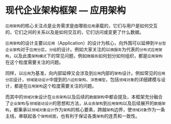 # 现代企业架构框架 — 应用架构

`应用架构`的核心关注点是业务需求是由哪些`应用`承载的，它们与用户是如何交互的，它们之间的关系以及是如何交互的，它们访问或变更了什么数据。

`应用架构`的设计主要以`应用`（Application）的设计为核心，向外围可以延伸到`平台型企业架构`对于`应用分层`，`分组`的设计。例如大家关注的以`微服务`为代表的`分布式应用架构`，以及此类`架构模式`下的常见问题，例如`微服务`如何划分如何组织，都是`应用架构`在这个粒度需要关注的问题。

同样，以`应用`为基准，向内部延伸又会涉及到`应用`内部的`架构`设计。例如常见的`应用分层`设计，`领域驱动设计`中提到的`六边形架构`、`洋葱模型`，包括`领域对象`的详细建模与设计，都是在`应用架构`这个粒度需要关注的问题。

而其中的`领域对象`设计在`业务架构`以及后续的`数据架构`中都会提及，本框架充分融合了`企业架构`与`领域驱动设计`的思想和方法，从`业务架构`到`应用架构`以及后续展开的`数据架构`，都秉承以`领域对象设计`作为`架构`的核心要素，跨越`架构`边界，使`领域对象`作为一条主线，串联起各个`架构视图`，也有利于保证各类`架构`的连贯和一致性。

